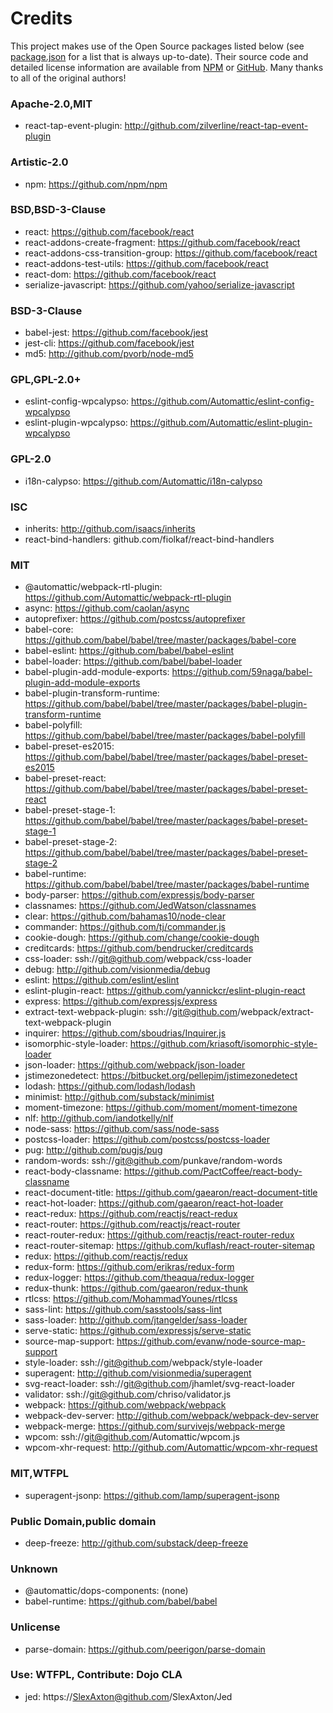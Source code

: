 <!-- This file is automatically generated using `yarn run credits`. -->
Credits
=======
This project makes use of the Open Source packages listed below (see [package.json](/package.json) for a list that is always up-to-date). Their source code and detailed license information are available from [NPM](https://npmjs.org) or [GitHub](https://github.com/). Many thanks to all of the original authors!

### Apache-2.0,MIT
* react-tap-event-plugin: http://github.com/zilverline/react-tap-event-plugin

### Artistic-2.0
* npm: https://github.com/npm/npm

### BSD,BSD-3-Clause
* react: https://github.com/facebook/react
* react-addons-create-fragment: https://github.com/facebook/react
* react-addons-css-transition-group: https://github.com/facebook/react
* react-addons-test-utils: https://github.com/facebook/react
* react-dom: https://github.com/facebook/react
* serialize-javascript: https://github.com/yahoo/serialize-javascript

### BSD-3-Clause
* babel-jest: https://github.com/facebook/jest
* jest-cli: https://github.com/facebook/jest
* md5: http://github.com/pvorb/node-md5

### GPL,GPL-2.0+
* eslint-config-wpcalypso: https://github.com/Automattic/eslint-config-wpcalypso
* eslint-plugin-wpcalypso: https://github.com/Automattic/eslint-plugin-wpcalypso

### GPL-2.0
* i18n-calypso: https://github.com/Automattic/i18n-calypso

### ISC
* inherits: http://github.com/isaacs/inherits
* react-bind-handlers: github.com/fiolkaf/react-bind-handlers

### MIT
* @automattic/webpack-rtl-plugin: https://github.com/Automattic/webpack-rtl-plugin
* async: https://github.com/caolan/async
* autoprefixer: https://github.com/postcss/autoprefixer
* babel-core: https://github.com/babel/babel/tree/master/packages/babel-core
* babel-eslint: https://github.com/babel/babel-eslint
* babel-loader: https://github.com/babel/babel-loader
* babel-plugin-add-module-exports: https://github.com/59naga/babel-plugin-add-module-exports
* babel-plugin-transform-runtime: https://github.com/babel/babel/tree/master/packages/babel-plugin-transform-runtime
* babel-polyfill: https://github.com/babel/babel/tree/master/packages/babel-polyfill
* babel-preset-es2015: https://github.com/babel/babel/tree/master/packages/babel-preset-es2015
* babel-preset-react: https://github.com/babel/babel/tree/master/packages/babel-preset-react
* babel-preset-stage-1: https://github.com/babel/babel/tree/master/packages/babel-preset-stage-1
* babel-preset-stage-2: https://github.com/babel/babel/tree/master/packages/babel-preset-stage-2
* babel-runtime: https://github.com/babel/babel/tree/master/packages/babel-runtime
* body-parser: https://github.com/expressjs/body-parser
* classnames: https://github.com/JedWatson/classnames
* clear: https://github.com/bahamas10/node-clear
* commander: https://github.com/tj/commander.js
* cookie-dough: https://github.com/change/cookie-dough
* creditcards: https://github.com/bendrucker/creditcards
* css-loader: ssh://git@github.com/webpack/css-loader
* debug: http://github.com/visionmedia/debug
* eslint: https://github.com/eslint/eslint
* eslint-plugin-react: https://github.com/yannickcr/eslint-plugin-react
* express: https://github.com/expressjs/express
* extract-text-webpack-plugin: ssh://git@github.com/webpack/extract-text-webpack-plugin
* inquirer: https://github.com/sboudrias/Inquirer.js
* isomorphic-style-loader: https://github.com/kriasoft/isomorphic-style-loader
* json-loader: https://github.com/webpack/json-loader
* jstimezonedetect: https://bitbucket.org/pellepim/jstimezonedetect
* lodash: https://github.com/lodash/lodash
* minimist: http://github.com/substack/minimist
* moment-timezone: https://github.com/moment/moment-timezone
* nlf: http://github.com/iandotkelly/nlf
* node-sass: https://github.com/sass/node-sass
* postcss-loader: https://github.com/postcss/postcss-loader
* pug: http://github.com/pugjs/pug
* random-words: ssh://git@github.com/punkave/random-words
* react-body-classname: https://github.com/PactCoffee/react-body-classname
* react-document-title: https://github.com/gaearon/react-document-title
* react-hot-loader: https://github.com/gaearon/react-hot-loader
* react-redux: https://github.com/reactjs/react-redux
* react-router: https://github.com/reactjs/react-router
* react-router-redux: https://github.com/reactjs/react-router-redux
* react-router-sitemap: https://github.com/kuflash/react-router-sitemap
* redux: https://github.com/reactjs/redux
* redux-form: https://github.com/erikras/redux-form
* redux-logger: https://github.com/theaqua/redux-logger
* redux-thunk: https://github.com/gaearon/redux-thunk
* rtlcss: https://github.com/MohammadYounes/rtlcss
* sass-lint: https://github.com/sasstools/sass-lint
* sass-loader: http://github.com/jtangelder/sass-loader
* serve-static: https://github.com/expressjs/serve-static
* source-map-support: https://github.com/evanw/node-source-map-support
* style-loader: ssh://git@github.com/webpack/style-loader
* superagent: http://github.com/visionmedia/superagent
* svg-react-loader: ssh://git@github.com/jhamlet/svg-react-loader
* validator: ssh://git@github.com/chriso/validator.js
* webpack: https://github.com/webpack/webpack
* webpack-dev-server: http://github.com/webpack/webpack-dev-server
* webpack-merge: https://github.com/survivejs/webpack-merge
* wpcom: ssh://git@github.com/Automattic/wpcom.js
* wpcom-xhr-request: http://github.com/Automattic/wpcom-xhr-request

### MIT,WTFPL
* superagent-jsonp: https://github.com/lamp/superagent-jsonp

### Public Domain,public domain
* deep-freeze: http://github.com/substack/deep-freeze

### Unknown
* @automattic/dops-components: (none)
* babel-runtime: https://github.com/babel/babel

### Unlicense
* parse-domain: https://github.com/peerigon/parse-domain

### Use: WTFPL, Contribute: Dojo CLA
* jed: https://SlexAxton@github.com/SlexAxton/Jed
